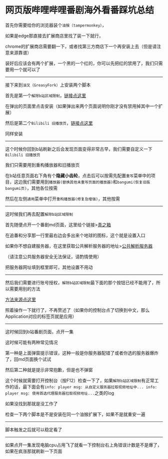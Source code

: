 # 网页版哔哩哔哩番剧海外看番踩坑总结

首先你需要给你的浏览器装个`油猴（tampermonkey）`，  

如果是edge那直接去扩展商店里找了装一下就行，  

chrome的扩展商店需要翻一下，或者找第三方商店下一个再安装上去（但是请注意来源靠谱）  

装好后应该会有两个扩展，一个黑的一个红的，你可以先把红的禁用了，我们只需要用一个就可以了  

---

接下来到`油叉（GreasyFork）`上安装两个脚本  

首先是第一个`解除b站区域限制`，[链接点这里](https://greasyfork.org/zh-CN/scripts/25718-%E8%A7%A3%E9%99%A4b%E7%AB%99%E5%8C%BA%E5%9F%9F%E9%99%90%E5%88%B6)  

在弹出的页面里点击安装（如果弹出来两个页面说明你刚才没有禁用掉其中一个扩展）  

然后是第二个`Bilibili 旧播放页`，[链接点这里](https://greasyfork.org/zh-CN/scripts/394296-bilibili-%E6%97%A7%E6%92%AD%E6%94%BE%E9%A1%B5)  

同样安装  

---

这个时候你回到b站刷新之后会发现页面变得非常古早，我们需要自定义一下`Bilibili 旧播放页`  

我们只需要用到重构播放器和旧播放页  

在b站任意页面右下角有个**隐藏小齿轮**，点击后可以按需先配置`重写`菜单中的项目，这边我们需要用到`播放器(替换其他未重写页面的播放器)`和`bangumi(恢复旧版bangumi页)`，其他各位按需  

然后在左侧`通用`菜单中打开`重构播放器(修复及增强)`，其他按需  

---

这时候我们再去配置`解除b站区域限制`  

首先随便点开一个番剧md页面，这里给个链接>[青之箱](https://www.bilibili.com/bangumi/media/md22953943)  

在追番和分享那一行里最右边会多出来个地球的图标，这个就是设置入口  

如果你不想自建服务器，在这里获取公共解析服务器的地址>[公共解析服务器](https://github.com/yujincheng08/BiliRoaming/wiki/%E5%85%AC%E5%85%B1%E8%A7%A3%E6%9E%90%E6%9C%8D%E5%8A%A1%E5%99%A8)  

（请注意公共服务器安全无法保证，请酌情使用）  

把服务器网址填到框里即可，其他设置不用动  

---

然后我们需要进行账号授权，`解除b站区域限制`最下面的那个按钮已经不能用了，所以需要用别的方法  

[方法来源点这里](https://github.com/ipcjs/bilibili-helper/issues/1249#issuecomment-1805222328)  

照着操作一下就行了，不再赘述了（如果你的控制台点了切换到中文，那么Application对应的标签页就是应用）  

---

这时候回到b站番剧页面，点开一集  

这时候可能有两种常见情况  

第一种是上面弹窗提示错误，这种一般是你服务器配错了或者你选的服务器爆炸了，回md页面换个试试  

然后第二种就是提示非常抱歉，但是也不弹窗  

这个时候就需要打开控制台（按F12）检查一下了，如果`解除b站区域限制`有正常工作的话，最下面会有`info: player msg: 从自定义服务器拉取视频地址中... info: player msg: 使用首选代理服务器拉取视频地址...`之类的log  

如果没找到那就是没工作了  

检查一下两个脚本是不是安装在同一个油猴扩展下，如果不是就重安一遍  

---

脚本触发之后就可以稳定看了

---
如果点开一集发现电脑cpu占用飞了就看一下控制台右上角错误计数是不是爆了，如果在疯涨那就刷新一下页面  
